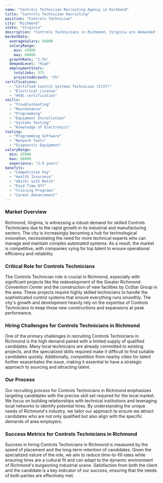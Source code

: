 ```yaml
---
name: "Controls Technician Recruiting Agency in Richmond"
title: "Controls Technician Recruiting"
position: "Controls Technician"
city: "Richmond"
state: "Virginia"
description: "Controls Technicians in Richmond, Virginia are demanded for their expertise in programming, troubleshooting and maintaining control systems for industrial operations."
marketData:
  averageSalary: 56000
  salaryRange:
    min: 45000
    max: 68000
  growthRate: "2.5%"
  demandLevel: "High"
  employmentStats:
    totalJobs: 375
    projectedGrowth: "3%"
certifications:
  - "Certified Control Systems Technician (CCST)"
  - "Electrical License"
  - "HVAC certification"
skills:
  - "Troubleshooting"
  - "Maintenance"
  - "Programming"
  - "Equipment Installation"
  - "Systems Testing"
  - "Knowledge of Electronics"
tooling:
  - "Programming Software"
  - "Network Tools"
  - "Diagnostic Equipment"
salaryRange:
  min: 45000
  max: 68000
  experience: "2-5 years"
benefits:
  - "Competitive Pay"
  - "Health Insurance"
  - "401(k) with Match"
  - "Paid Time Off"
  - "Training Programs"
  - "Career Advancement"
---
```


### Market Overview
Richmond, Virginia, is witnessing a robust demand for skilled Controls Technicians due to the rapid growth in its industrial and manufacturing sectors. The city is increasingly becoming a hub for technological innovation, necessitating the need for more technical experts who can manage and maintain complex automated systems. As a result, the market is competitive, with companies vying for top talent to ensure operational efficiency and reliability.

### Critical Role for Controls Technicians
The Controls Technician role is crucial in Richmond, especially with significant projects like the redevelopment of the Greater Richmond Convention Center and the construction of new facilities by CoStar Group in the area. These projects require highly skilled technicians to handle the sophisticated control systems that ensure everything runs smoothly. The city's growth and development heavily rely on the expertise of Controls Technicians to keep these new constructions and expansions at peak performance.

### Hiring Challenges for Controls Technicians in Richmond
One of the primary challenges in recruiting Controls Technicians in Richmond is the high demand paired with a limited supply of qualified candidates. Many local technicians are already committed to existing projects, and the specialized skills required make it difficult to find suitable candidates quickly. Additionally, competition from nearby cities for talent further exacerbates the issue, making it essential to have a strategic approach to sourcing and attracting talent.

### Our Process
Our recruiting process for Controls Technicians in Richmond emphasizes targeting candidates with the precise skill set required for the local market. We focus on building relationships with technical institutions and leveraging local networks to identify potential hires. By understanding the unique needs of Richmond's industry, we tailor our approach to ensure we attract candidates who are not only qualified but also align with the specific demands of area employers.

### Success Metrics for Controls Technicians in Richmond
Success in hiring Controls Technicians in Richmond is measured by the speed of placement and the long-term retention of candidates. Given the specialized nature of the role, we aim to reduce time-to-fill rates while ensuring hires are a cultural fit and can adapt to the dynamic environment of Richmond's burgeoning industrial scene. Satisfaction from both the client and the candidate is a key indicator of our success, ensuring that the needs of both parties are effectively met.